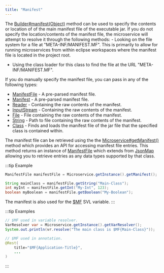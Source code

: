 ```yaml
---
title: "Manifest"
---
```


The [Builder#manifest(Object)]({{API_DOCS}}/org/apache/juneau/microservice/Microservice/Builder.html#manifest(Object)) method can be used to specify the contents or location of of the main manifest file of the executable jar.
If you do not specify the location/contents of the manifest file, the microservice will attempt to resolve it through the following methods: - Looking on the file system for a file at "META-INF/MANIFEST.MF".
This is primarily to allow for running microservices from within eclipse workspaces where the manifest file is located in the project root.

- Using the class loader for this class to find the file at the URL "META-INF/MANIFEST.MF".

If you do manually specify the manifest file, you can pass in any of the following types:

- [ManifestFile]({{API_DOCS}}/org/apache/juneau/utils/ManifestFile.html) - A pre-parsed manifest file.
- [Manifest]({{API_DOCS}}/java/util/jar/Manifest.html) - A pre-parsed manifest file.
- [Reader]({{API_DOCS}}/java/io/Reader.html) - Containing the raw contents of the manifest.
- [InputStream]({{API_DOCS}}/java/io/InputStream.html) - Containing the raw contents of the manifest.
- [File]({{API_DOCS}}/java/io/File.html) - File containing the raw contents of the manifest.
- [String]({{API_DOCS}}/java/lang/String.html) - Path to file containing the raw contents of the manifest.
- [Class]({{API_DOCS}}/java/lang/Class.html) - Finds and loads the manifest file of the jar file that the specified class is contained within.

The manifest file can be retrieved using the the [Microservice#getManifest()]({{API_DOCS}}/org/apache/juneau/microservice/Microservice.html#getManifest()) method which provides an API for accessing manifest file entries.
This method returns an instance of [ManifestFile]({{API_DOCS}}/org/apache/juneau/utils/ManifestFile.html) which extends from [JsonMap]({{API_DOCS}}/org/apache/juneau/collections/JsonMap.html) allowing you to retrieve entries as any data types supported by that class.

:::tip Example
```java
ManifestFile manifestFile = Microservice.getInstance().getManifest();

String mainClass = manifestFile.getString("Main-Class");
int myInt = manifestFile.getInt("My-Int", 123);
boolean myBoolean = manifestFile.getBoolean("My-Boolean");
```

The manifest is also used for the [$MF]({{API_DOCS}}/org/apache/juneau/svl/vars/ManifestFileVar.html) SVL variable.
:::

:::tip Examples
```java
// $MF used in variable resolver.
VarResolver var = Microservice.getInstance().getVarResolver();
System.out.println(vr.resolve("The main class is $MF{Main-Class}"));
```

```java
// $MF used in annotation.
@Rest(
    title="$MF{Application-Title}",
    ...
)
```
:::